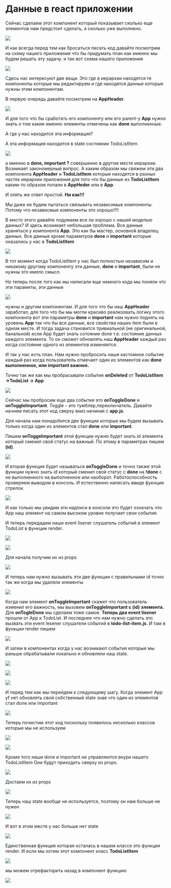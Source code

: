 # Данные в react приложении

Сейчас сделаем этот компонент который показывает сколько еще элементов нам предстоит сделать, а сколько уже выполнено.

![](../img/component__status__and__event__handling/data__in__react__app/001.jpg)

И как всегда перед тем как бросаться писать код давайте посмотрим на схему нашего приложения что бы придумать план как именно мы будем решать эту задачу.
и так вот схема нашего приложения

![](../img/component__status__and__event__handling/data__in__react__app/002.jpg)

Сдесь нас интересуют две вещи. Это где в иерархии находятся те компоненты которые мы редактируем и где находятся данные которые нужны этим компонентам.

В первую очередь давайте посмотрим на **AppHeader**.

![](../img/component__status__and__event__handling/data__in__react__app/003.jpg)

 И для того что бы сработать его компоненту или его parent-у **App** нужно знать о том какие именно элементы отмечены как **done** выполненные.
 
  А где у нас находится эта информация?

А эта информация находится в state состоянии TodoListItem

![](../img/component__status__and__event__handling/data__in__react__app/004.jpg)

а именно в **done, important ?** совершенно в другом месте иерархии. Возникает закономерный вопрос. А каким образом мы свяжем эти два компонента **AppHeader** и **TodoListItem** которые находятся в разных частях иерархии приложения для того что бы данные из **TodoListItem**  каким-то образом попали в **AppHeder** или в **App**. 

И опять же ответ простой. **Ни как!!!**

Мы даже не будем пытаться связывать независимые компоненты. Потому что независмые компоненты это хорошо!!!!

В место этого давайте подумаем все ли хорошо с нашей моделью данных? И здесь возникает небольшая проблема. Все данные храняться у компонента **App**. Это как бы мастер, основной владелец данных. Все данные кроме параметров **done** и **important** которые оказались у нас в **TodoListItem**

![](../img/component__status__and__event__handling/data__in__react__app/005.jpg)

В тот момент когда TodoListItem у нас был полностью независим и никакому другому компоненту эти данные, **done** и **important**, были не нужны это имело смысл.

Но теперь после того как мы написали еще немного кода  мы поняли что эти параметы, эти данные 

![](../img/component__status__and__event__handling/data__in__react__app/006.jpg)

нужны и другим компонентам. И для того что бы наш **AppHeader** заработал, для того что бы мы могли красиво реализовать логику этого компонента вот эти параметры **done** и **important** нам нужно поднять на уровень **App** так что бы все данные, все свойства наших item были в одном месте. И тогда задача становится тривиальной (не оригинальной, банальной) если App будет знать сотояние done т.е. состояние данных каждого элемента. То он сможет обновлять наш **AppHeader** каждый раз когда состояние одного из элементов изменяется.

И так у нас есть план. Нам нужно пробросить наше кастомное событие каждый раз когда пользователь отмечает один из элементов как **done выполненное, или important важное.**

Точно так же как мы пробрасывали событие **onDeleted** от **TodoListItem ->TodoList -> App**

![](../img/component__status__and__event__handling/data__in__react__app/007.jpg)

Сейчас мы пробросим еще два события это **onToggleDone** и **onToggleImportant**. Toggle - это тумблер,переключатель. Давайте начнем писать этот код сверху вниз начиная с **app.js**.

Для начала нам понадобится две функции которые мы будем вызывать только когда один из элементов стал **done** или **important**.

Пишем **onToggeImportant** этой функции нужно будет знать id элемента который сменил свой статус на важный. По этому в параметрах пишем **(id)**.

![](../img/component__status__and__event__handling/data__in__react__app/008.jpg)

И вторая функция будет называться **onToggleDone** и точно также этой функции нужно знать id который сменил свой статус с **done** на **!done** с не выполненного на выполненное или наоборот. Работоспособность проверяем выводом в консоль. И естественно написать ввиде фукнции стрелок.

![](../img/component__status__and__event__handling/data__in__react__app/009.jpg)

И как только мы увидим эти надписи в консоли это будет означать что App наш элемент на самом высоком уровне получает свои события.

И теперь передадим наши event lisener слушатель событий в элемент TodoList в функции render.

![](../img/component__status__and__event__handling/data__in__react__app/010.jpg)

![](../img/component__status__and__event__handling/data__in__react__app/011.jpg)

Для начала получим их из props

![](../img/component__status__and__event__handling/data__in__react__app/012.jpg)

И теперь нам нужно вызывать эти две функции с правильными id точно так же когда мы удаляли элементы

![](../img/component__status__and__event__handling/data__in__react__app/013.jpg)

Когда нам элемент **onToggleImportant** скажет что пользователь изменил его важность, мы вызовем **onToggleImportant с (id) элемента.** Для **onTogleDone** мы сделаем тоже самое.
**Теперь два event lisener** прошли от App к TodoList.
И последнее что нам нужно сделать это вызвать эти event lesener слушатели событий в **todo-list-item.js**. И там в функции render пишем

![](../img/component__status__and__event__handling/data__in__react__app/014.jpg)

И затем в компонентах когда у нас возникают события которые мы раньше обрабатывали локально и обновляли наш state.

![](../img/component__status__and__event__handling/data__in__react__app/015.jpg)

![](../img/component__status__and__event__handling/data__in__react__app/016.jpg)

![](../img/component__status__and__event__handling/data__in__react__app/017.jpg)

И перед тем как мы перейдем к следующему шагу. Когда элемент App yf нет обновлять свой собственный state зная что один из элементов стал done или important

![](../img/component__status__and__event__handling/data__in__react__app/018.jpg)

Теперь почистим этот код поскольку появилось несколько классов которые мы не используем

![](../img/component__status__and__event__handling/data__in__react__app/019.jpg)

![](../img/component__status__and__event__handling/data__in__react__app/020.jpg)

Кроме того наши done и important не управляются внури нашего TodoListItem Они будут приходить сверху из props.

![](../img/component__status__and__event__handling/data__in__react__app/021.jpg)

Достаем их из props

![](../img/component__status__and__event__handling/data__in__react__app/022.jpg)

Теперь наш state вообще не используется, поэтому он нам больше не нужен

![](../img/component__status__and__event__handling/data__in__react__app/023.jpg)

И вот в этом месте у нас больше нет state

![](../img/component__status__and__event__handling/data__in__react__app/024.jpg)

Единственная функция которая осталась в нашем классе это функция render. И если мы хотим этот компонент класс **TodoListItem**

![](../img/component__status__and__event__handling/data__in__react__app/025.jpg)

мы можем отрефакторить назад в компонент функцию

![](../img/component__status__and__event__handling/data__in__react__app/026.jpg)


